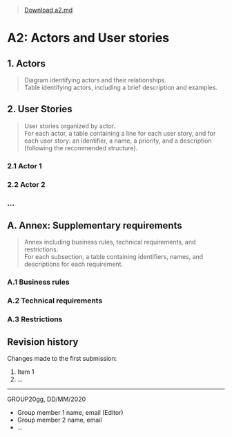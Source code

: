 > [Download a2.md](uploads/a7fe249dc99337ab94892ac073cc76c5/a2.md)

# A2: Actors and User stories

## 1. Actors

> Diagram identifying actors and their relationships.  
> Table identifying actors, including a brief description and examples.

## 2. User Stories

> User stories organized by actor.  
> For each actor, a table containing a line for each user story, and for each user story: an identifier, a name, a priority, and a description (following the recommended structure).

### 2.1 Actor 1

### 2.2 Actor 2

### ...

## A. Annex: Supplementary requirements

> Annex including business rules, technical requirements, and restrictions.  
> For each subsection, a table containing identifiers, names, and descriptions for each requirement.

### A.1 Business rules

### A.2 Technical requirements

### A.3 Restrictions

## Revision history

Changes made to the first submission:
1. Item 1
1. ...

***
GROUP20gg, DD/MM/2020

* Group member 1 name, email (Editor)
* Group member 2 name, email
* ...